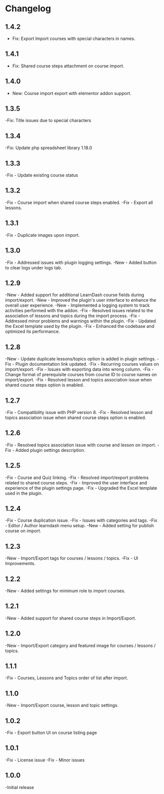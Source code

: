 # Changelog

## 1.4.2

- Fix: Export Import courses with special characters in names.

## 1.4.1

- Fix: Shared course steps attachment on course import.

## 1.4.0

- New: Course import export with elementor addon support.

## 1.3.5
-Fix: Title issues due to special characters

## 1.3.4
-Fix: Update php spreadsheet library 1.18.0

## 1.3.3

-Fix - Update existing course status

## 1.3.2

-Fix - Course import when shared course steps enabled.
-Fix - Export all lessons.

## 1.3.1

-Fix - Duplicate images upon import.

## 1.3.0
-Fix - Addressed issues with plugin logging settings.
-New - Added button to clear logs under logs tab.

## 1.2.9
-New - Added support for additional LearnDash course fields during import/export.
-New - Improved the plugin's user interface to enhance the overall user experience.
-New - Implemented a logging system to track activities performed with the addon.
-Fix - Resolved issues related to the association of lessons and topics during the import process.
-Fix - Addressed minor problems and warnings within the plugin.
-Fix - Updated the Excel template used by the plugin.
-Fix - Enhanced the codebase and optimized its performance.

## 1.2.8
-New - Update duplicate lessons/topics option is added in plugin settings.
-Fix - Plugin documentation link updated.
-Fix - Recurring courses values on import/export.
-Fix - Issues with exporting data into wrong column.
-Fix - Change format of prerequisite courses from course ID to course names on import/export.
-Fix - Resolved lesson and topics association issue when shared course steps option is enabled.

## 1.2.7
-Fix - Compatibility issue with PHP version 8.
-Fix - Resolved lesson and topics association issue when shared course steps option is enabled.

## 1.2.6
-Fix - Resolved topics association issue with course and lesson on import.
-Fix - Added plugin settings description.

## 1.2.5
-Fix - Course and Quiz linking.
-Fix - Resolved import/export problems related to shared course steps.
-Fix - Improved the user interface and experience of the plugin settings page.
-Fix - Upgraded the Excel template used in the plugin.

## 1.2.4
-Fix - Course duplication issue.
-Fix - Issues with categories and tags.
-Fix - Editor / Author learndash menu setup.
-New - Added setting for publish course on import.

## 1.2.3
-New - Import/Export tags for courses / lessons / topics.
-Fix - UI Improvements.

## 1.2.2
-New - Added settings for minimum role to import courses.

## 1.2.1
-New - Added support for shared course steps in Import/Export.

## 1.2.0
-New - Import/Export category and featured image for courses / lessons / topics.

## 1.1.1
-Fix - Courses, Lessons and Topics order of list after import.

## 1.1.0
-New - Import/Export course, lesson and topic settings.

## 1.0.2
-Fix - Export button UI on course listing page

## 1.0.1
-Fix - License issue
-Fix - Minor issues

## 1.0.0
-Initial release